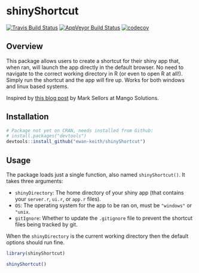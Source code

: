 
<!-- README.md is generated from README.Rmd. Please edit that file -->
shinyShortcut
=============

[![Travis Build Status](https://travis-ci.org/Ewan-Keith/shinyShortcut.svg?branch=master)](https://travis-ci.org/Ewan-Keith/shinyShortcut) [![AppVeyor Build Status](https://ci.appveyor.com/api/projects/status/github/Ewan-Keith/shinyShortcut?branch=master&svg=true)](https://ci.appveyor.com/project/Ewan-Keith/shinyShortcut) [![codecov](https://codecov.io/gh/Ewan-Keith/shinyShortcut/branch/master/graph/badge.svg)](https://codecov.io/gh/Ewan-Keith/shinyShortcut)

Overview
--------

This package allows users to create a shortcut for their shiny app that, when ran, will launch the app directly in the default browser. No need to navigate to the correct working directory in R (or even to open R at all!). Simply run the shortcut and the app will fire up. Works for both windows and linux based systems.

Inspired by [this blog post](http://www.mango-solutions.com/wp/2017/03/shiny-based-tablet-or-desktop-app/) by Mark Sellors at Mango Solutions.

Installation
------------

``` r
# Package not yet on CRAN, needs installed from Github:
# install.packages("devtools")
devtools::install_github("ewan-keith/shinyShortcut")
```

Usage
-----

The package loads just a single function, also named `shinyShortcut()`. It takes three arguments:

-   `shinyDirectory`: The home directory of your shiny app (that contains your `server.r`, `ui.r`, or `app.r` files).
-   `OS`: The operating system for the app to be ran on, must be `"windows"` or `"unix`.
-   `gitIgnore`: Whether to update the `.gitignore` file to prevent the shortcut files being tracked by git.

When the `shinyDirectory` is the current working directory then the default options should run fine.

``` r
library(shinyShortcut)

shinyShortcut()
```

